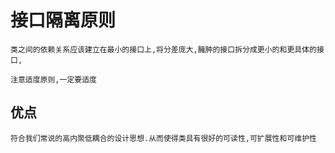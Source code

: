 # 接口隔离原则

    类之间的依赖关系应该建立在最小的接口上,将分差庞大,臃肿的接口拆分成更小的和更具体的接口,
    
    注意适度原则,一定要适度
    
## 优点

    符合我们常说的高内聚低耦合的设计思想.从而使得类具有很好的可读性,可扩展性和可维护性

